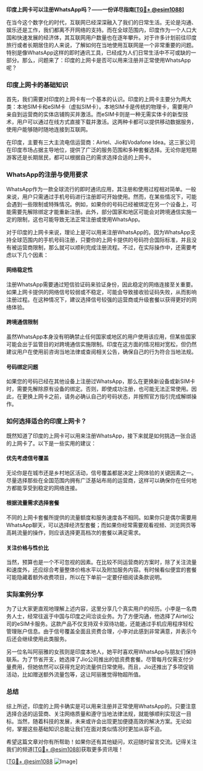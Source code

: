 **印度上网卡可以注册WhatsApp吗？——一份详尽指南[[TG💪+ @esim1088](https://t.me/s/esim1088)]**

在当今这个数字化的时代，互联网已经深深融入了我们的日常生活。无论是沟通、娱乐还是工作，我们都离不开网络的支持。而在全球范围内，印度作为一个人口大国和快速发展的经济体，其互联网用户数量也在逐年攀升。对于许多计划前往印度旅行或者长期居住的人来说，了解如何在当地使用互联网是一个非常重要的问题。特别是像WhatsApp这样的即时通讯工具，已经成为人们日常生活中不可或缺的一部分。那么，问题来了：印度的上网卡是否可以用来注册并正常使用WhatsApp呢？

### 印度上网卡的基础知识

首先，我们需要对印度的上网卡有一个基本的认识。印度的上网卡主要分为两大类：本地SIM卡和eSIM卡（虚拟SIM卡）。本地SIM卡是传统的物理卡，需要用户亲自到运营商的实体店铺购买并激活。而eSIM卡则是一种无需实体卡的新型技术，用户可以通过在线方式直接下载并激活。这两种卡都可以提供移动数据服务，使用户能够随时随地连接到互联网。

在印度，主要有三大主流电信运营商：Airtel、Jio和Vodafone Idea。这三家公司在印度市场占据主导地位，提供了广泛的服务范围和多种套餐选择。无论你是短期游客还是长期居民，都可以根据自己的需求选择合适的上网卡。

### WhatsApp的注册与使用要求

WhatsApp作为一款全球流行的即时通讯应用，其注册和使用过程相对简单。一般来说，用户只需通过手机号码进行注册即可开始使用。然而，在某些情况下，可能会遇到一些限制或特殊情况。例如，如果你的号码已经被绑定在另一个设备上，可能需要先解除绑定才能重新注册。此外，部分国家和地区可能会对跨境通信实施一定的限制，这也可能导致无法正常注册或使用WhatsApp。

对于印度的上网卡来说，理论上是可以用来注册WhatsApp的。因为WhatsApp支持全球范围内的手机号码注册，只要你的上网卡提供的号码符合国际标准，并且没有被运营商限制，那么就可以顺利完成注册流程。不过，在实际操作中，还需要考虑以下几个因素：

#### 网络稳定性
注册WhatsApp需要通过短信验证码来验证身份，因此稳定的网络连接至关重要。如果上网卡提供的网络信号较弱或不稳定，可能会导致接收验证码失败，从而影响注册过程。在这种情况下，建议选择信号较强的运营商或升级套餐以获得更好的网络体验。

#### 跨境通信限制
虽然WhatsApp本身没有明确禁止任何国家或地区的用户使用该应用，但某些国家可能会出于监管目的对跨境通信实施限制。印度在这方面的情况相对宽松，但仍然建议用户在使用前咨询当地法律或查阅相关公告，确保自己的行为符合当地法规。

#### 号码绑定问题
如果您的号码已经在其他设备上注册过WhatsApp，那么在更换新设备或新SIM卡时，需要先解除原有设备的绑定。否则，即使成功注册，也可能无法正常使用。因此，在更换上网卡之前，请务必确认自己的号码状态，并按照官方指引完成解绑操作。

### 如何选择适合的印度上网卡？

既然知道了印度的上网卡可以用来注册WhatsApp，接下来就是如何挑选一张合适的上网卡了。以下是一些实用的建议：

#### 优先考虑信号覆盖
无论你是在城市还是乡村地区活动，信号覆盖都是决定上网体验的关键因素之一。尽量选择那些在全国范围内拥有广泛基站布局的运营商，这样可以确保你在任何地方都能享受到稳定的网络连接。

#### 根据流量需求选择套餐
不同的上网卡套餐所提供的流量额度和服务速度各不相同。如果你只是偶尔需要用WhatsApp聊天，可以选择经济型套餐；而如果你经常需要观看视频、浏览网页等高耗流量的操作，则应该选择更高档次的套餐以满足需求。

#### 关注价格与性价比
当然，预算也是一个不可忽视的因素。在比较不同运营商的方案时，除了关注流量和速度外，还应综合考量整体价格水平以及附加服务内容。有时候看似便宜的套餐可能隐藏着额外收费项目，所以在下单前一定要仔细阅读条款说明。

### 实际案例分享

为了让大家更直观地理解上述内容，这里分享几个真实用户的经历。小李是一名商务人士，经常往返于中国与印度之间洽谈业务。为了方便沟通，他选择了Airtel公司的eSIM卡服务。这款产品不仅支持双卡双待功能，还能通过手机应用程序轻松管理账户信息。由于信号覆盖全面且资费合理，小李对此感到非常满意，并表示今后还会继续使用此类服务。

另一位名叫阿丽雅的女孩则是印度本地人，她平时喜欢用WhatsApp与朋友们保持联系。为了节省开支，她选择了Jio公司推出的低资费套餐。尽管每月仅需支付少量费用，但她依然可以获得充足的流量供日常使用。而且，Jio还推出了多项促销活动，比如赠送额外流量包等，这让阿丽雅觉得物超所值。

### 总结

综上所述，印度的上网卡确实是可以用来注册并正常使用WhatsApp的。只要注意选择合适的运营商、关注网络质量和遵守当地法律法规，就能够顺利实现这一目标。当然，随着科技的发展，未来或许会出现更加便捷高效的解决方案。无论如何，掌握这些基础知识总能让我们在面对类似情况时更加从容不迫。

希望这篇文章对你有所帮助！如果你还有其他疑问，欢迎随时留言交流。记得关注我们的频道[[TG💪+ @esim1088](https://t.me/s/esim1088)]获取更多资讯哦！

[[TG💪+ @esim1088](https://t.me/s/esim1088) ![Image](https://i.postimg.cc/4NQfJmqS/Snipaste-2025-05-13-00-14-12.png)]